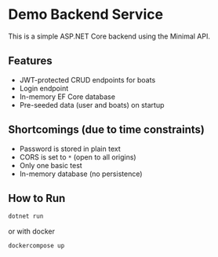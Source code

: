 ﻿# Demo Backend Service

This is a simple ASP.NET Core backend using the Minimal API.

## Features

- JWT-protected CRUD endpoints for boats
- Login endpoint
- In-memory EF Core database
- Pre-seeded data (user and boats) on startup

## Shortcomings (due to time constraints)

- Password is stored in plain text
- CORS is set to `*` (open to all origins)
- Only one basic test
- In-memory database (no persistence)

## How to Run

```bash
dotnet run

```

or with docker

```bash
dockercompose up
```
